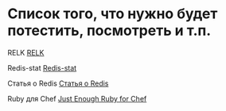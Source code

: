 # Список того, что нужно будет потестить, посмотреть и т.п.

RELK [RELK](http://www.everybodyhertz.co.uk/setting-up-a-relk-stack-a-how-to/)

Redis-stat [Redis-stat](https://github.com/junegunn/redis-stat)

Статья о Redis [Статья о Redis](http://habrahabr.ru/post/140893/)

Ruby для Chef [Just Enough Ruby for Chef](https://docs.chef.io/ruby.html)

